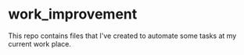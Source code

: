 # work_improvement
This repo contains files that I've created to automate some tasks at my current work place.

